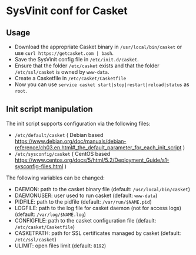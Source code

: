 SysVinit conf for Casket
=======================

Usage
-----

* Download the appropriate Casket binary in `/usr/local/bin/casket` or use `curl https://getcasket.com | bash`.
* Save the SysVinit config file in `/etc/init.d/casket`.
* Ensure that the folder `/etc/casket` exists and that the folder `/etc/ssl/casket` is owned by `www-data`.
* Create a Casketfile in `/etc/casket/Casketfile`
* Now you can use `service casket start|stop|restart|reload|status` as `root`.

Init script manipulation
-----

The init script supports configuration via the following files:
* `/etc/default/casket` ( Debian based https://www.debian.org/doc/manuals/debian-reference/ch03.en.html#_the_default_parameter_for_each_init_script )
* `/etc/sysconfig/casket` ( CentOS based https://www.centos.org/docs/5/html/5.2/Deployment_Guide/s1-sysconfig-files.html )

The following variables can be changed:
* DAEMON: path to the casket binary file (default: `/usr/local/bin/casket`)
* DAEMONUSER: user used to run casket (default: `www-data`)
* PIDFILE: path to the pidfile (default: `/var/run/$NAME.pid`)
* LOGFILE: path to the log file for casket daemon (not for access logs) (default: `/var/log/$NAME.log`)
* CONFIGFILE: path to the casket configuration file (default: `/etc/casket/Casketfile`)
* CASKETPATH: path for SSL certificates managed by casket (default: `/etc/ssl/casket`)
* ULIMIT: open files limit (default: `8192`)
